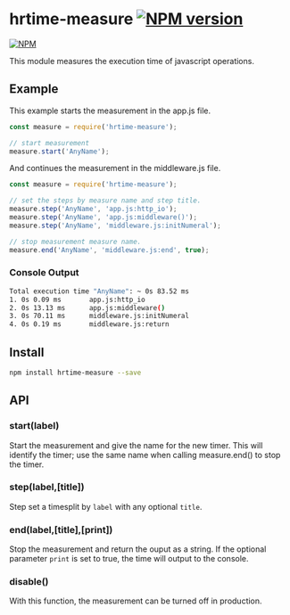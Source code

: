 # hrtime-measure [![NPM version](https://badge.fury.io/js/hrtime-measure.svg)](http://badge.fury.io/js/hrtime-measure)

[![NPM](https://nodei.co/npm/hrtime-measure.png?downloads=true&downloadRank=true&stars=true)](https://nodei.co/npm/hrtime-measure/)

This module measures the execution time of javascript operations.

## Example
This example starts the measurement in the app.js file.

```javascript
const measure = require('hrtime-measure');

// start measurement
measure.start('AnyName');
```

And continues the measurement in the middleware.js file.

```javascript
const measure = require('hrtime-measure');

// set the steps by measure name and step title.
measure.step('AnyName', 'app.js:http_io');
measure.step('AnyName', 'app.js:middleware()');
measure.step('AnyName', 'middleware.js:initNumeral');

// stop measurement measure name.
measure.end('AnyName', 'middleware.js:end', true);
```

### Console Output

```bash
Total execution time "AnyName": ~ 0s 83.52 ms 
1. 0s 0.09 ms		app.js:http_io
2. 0s 13.13 ms		app.js:middleware()
3. 0s 70.11 ms		middleware.js:initNumeral
4. 0s 0.19 ms		middleware.js:return
```

## Install
```bash
npm install hrtime-measure --save
```

## API

### start(label)
Start the measurement and give the name for the new timer. This will identify the timer; use the same name when calling measure.end() to stop the timer.

### step(label,[title])
Step set a timesplit by `label` with any optional `title`.

### end(label,[title],[print])
Stop the measurement and return the ouput as a string. If the optional parameter `print` is set to true, the time will output to the console.

### disable()
With this function, the measurement can be turned off in production.
